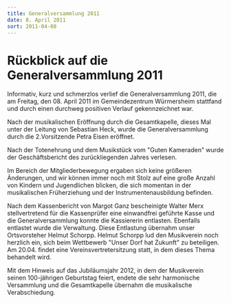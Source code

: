 ```yaml
---
title: Generalversammlung 2011
date: 8. April 2011
sort: 2011-04-08
---
```


Rückblick auf die Generalversammlung 2011
=========================================

Informativ, kurz und schmerzlos verlief die Generalversammlung 2011, die am Freitag, den 08. April 2011 im Gemeindezentrum Würmersheim stattfand und durch einen durchweg positiven Verlauf gekennzeichnet war. 

Nach der musikalischen Eröffnung durch die Gesamtkapelle, dieses Mal unter der Leitung von  Sebastian Heck, wurde die Generalversammlung durch die 2.Vorsitzende Petra Eisen eröffnet.

Nach der Totenehrung und dem Musikstück vom "Guten Kameraden" wurde der Geschäftsbericht des zurückliegenden Jahres verlesen.

Im Bereich der Mitgliederbewegung ergaben sich keine größeren Änderungen, und wir können immer noch mit Stolz auf eine große Anzahl von Kindern und Jugendlichen blicken, die sich momentan in der musikalischen Früherziehung und der Instrumentenausbildung befinden.

Nach dem Kassenbericht von Margot Ganz bescheinigte Walter Merx stellvertretend für die Kassenprüfer eine einwandfrei geführte Kasse und die Generalversammlung konnte die Kassiererin entlasten. Ebenfalls entlastet wurde die Verwaltung. Diese Entlastung übernahm unser Ortsvorsteher Helmut Schorpp. Helmut Schorpp lud den Musikverein noch herzlich ein, sich beim Wettbewerb "Unser Dorf hat Zukunft" zu beteiligen. Am 20.04. findet eine Vereinsvertretersitzung statt, in dem dieses Thema behandelt wird.

Mit dem Hinweis auf das Jubiläumsjahr 2012, in dem der Musikverein seinen 100-jährigen Geburtstag feiert, endete die sehr harmonische Versammlung und die Gesamtkapelle übernahm die musikalische Verabschiedung.

